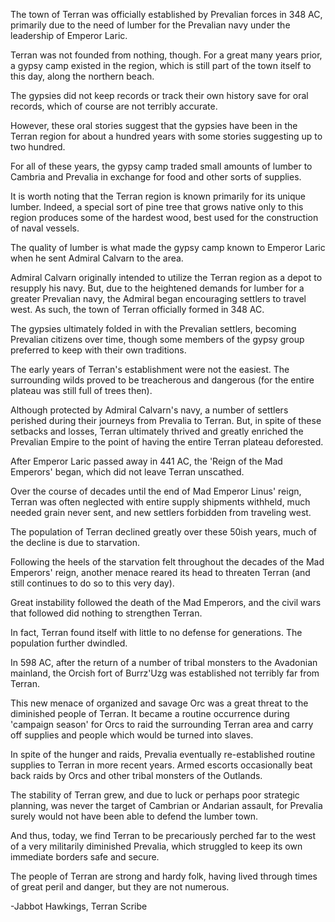 The town of Terran was officially
established by Prevalian forces
in 348 AC, primarily due to the need
of lumber for the Prevalian navy
under the leadership of Emperor
Laric.

Terran was not founded from
nothing, though. For a great
many years prior, a gypsy
camp existed in the region, which
is still part of the town itself to
this day, along the northern beach.












The gypsies did not keep records
or track their own history save
for oral records, which of course
are not terribly accurate.

However, these oral stories suggest
that the gypsies have been in
the Terran region for about a
hundred years with some stories
suggesting up to two hundred.

For all of these years, the gypsy
camp traded small amounts of
lumber to Cambria and Prevalia
in exchange for food and other
sorts of supplies.









It is worth noting that the Terran
region is known primarily for
its unique lumber. Indeed, a
special sort of pine tree that
grows native only to this region
produces some of the hardest
wood, best used for the
construction of naval vessels.

The quality of lumber is what
made the gypsy camp known
to Emperor Laric when he sent
Admiral Calvarn to the area.













Admiral Calvarn originally intended
to utilize the Terran region as a
depot to resupply his navy. But,
due to the heightened demands for
lumber for a greater Prevalian
navy, the Admiral began encouraging
settlers to travel west. As such,
the town of Terran officially formed
in 348 AC.

The gypsies ultimately folded in with
the Prevalian settlers, becoming
Prevalian citizens over time, though
some members of the gypsy group
preferred to keep with their own
traditions.









The early years of Terran's
establishment were not the
easiest. The surrounding wilds
proved to be treacherous and
dangerous (for the entire
plateau was still full of trees then).

Although protected by Admiral
Calvarn's navy, a number of
settlers perished during their
journeys from Prevalia to Terran.
But, in spite of these setbacks
and losses, Terran ultimately
thrived and greatly enriched
the Prevalian Empire to the point
of having the entire Terran
plateau deforested.








After Emperor Laric passed away
in 441 AC, the 'Reign of the Mad
Emperors' began, which did not
leave Terran unscathed.

Over the course of decades until
the end of Mad Emperor Linus'
reign, Terran was often neglected
with entire supply shipments
withheld, much needed grain
never sent, and new settlers
forbidden from traveling west.

The population of Terran declined
greatly over these 50ish years, much
of the decline is due to starvation.









Following the heels of the starvation
felt throughout the decades of the
Mad Emperors' reign, another
menace reared its head to
threaten Terran (and still continues
to do so to this very day).

Great instability followed the death
of the Mad Emperors, and the
civil wars that followed did
nothing to strengthen Terran.

In fact, Terran found itself with
little to no defense for generations.
The population further dwindled.










In 598 AC, after the return of a
number of tribal monsters to the
Avadonian mainland, the Orcish
fort of Burrz'Uzg was established
not terribly far from Terran.

This new menace of organized
and savage Orc was a great
threat to the diminished people
of Terran. It became a routine
occurrence during 'campaign season'
for Orcs to raid the surrounding
Terran area and carry off
supplies and people which would
be turned into slaves.










In spite of the hunger and raids,
Prevalia eventually re-established
routine supplies to Terran in
more recent years. Armed escorts
occasionally beat back raids by
Orcs and other tribal monsters
of the Outlands.

The stability of Terran grew, and
due to luck or perhaps poor
strategic planning, was never the
target of Cambrian or Andarian
assault, for Prevalia surely would
not have been able to defend the
lumber town.










And thus, today, we find Terran
to be precariously perched
far to the west of a very militarily
diminished Prevalia, which
struggled to keep its own immediate
borders safe and secure.

The people of Terran are strong
and hardy folk, having lived through
times of great peril and danger, but
they are not numerous.

-Jabbot Hawkings, Terran Scribe

